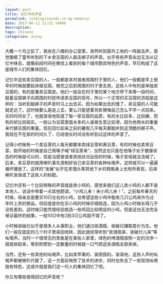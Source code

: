 ```yaml
---
layout: post
title: 记忆中的声音
permalink: /cnblog/sounds-in-my-memory/
date: 2017-06-11 11:52 +0800
description: 
tags: Chinese
categories: essay 
---
```


大概一个月之前了，我坐在八楼的办公室里，突然听到窗外工地的一阵敲击声，感觉像极了童年听到的下乡卖豆腐的人敲击梆子的声音。似乎有些声音永远无法从记忆中抹去，就像前段时间在微信上看到的每个城市颇具特色的声音，早已构成了这座城市人们的集体回忆。

记忆中这些卖豆腐的人，一般都是本村或者周围村子里的人，他们一般都是早上很早的时候就要起床做豆腐，做完之后到周围的村子里去卖。这些人中有的是单独卖豆腐的，有的是兼卖豆腐皮。他们一般会在村子里的某个地方停下来等一段时间，敲着豆腐梆子向周围的村民传递卖豆腐的信号，所以一个正常的买豆腐的流程是这样的：当听到敲梆子的声音时马上出去买，因为如果出去的慢了，卖豆腐的人可能就走远了。这时候要么是追上去，要么只能望着背影懊悔自己怎么不早一点回来。买的时间长了，也就渐渐地知道了每一家豆腐的品质，有的水比较多、比较嫩，而有的却比较结实。一般认为豆腐里面水多的人是做生意比较滑，因为他用水的重量来代替豆腐的重量。现在回忆起来之前的暑假几乎每天都能听到这清脆的梆子声。我现在不在家的时间久了，已经很长时间没有听到过这样的声音了。

记得小时候有一个卖豆芽的人每天都要来卖绿豆芽和黄豆芽，有的时候也卖黑豆芽。刚开始的时候是自己用嗓子喊“绿豆芽来”，当然这也只是在他嗓子处于健康状态的时候是可以的，但是当感冒或者其他状况出现的时候，嗓子变哑就没法喊了。后来，卖豆芽的就用喇叭事先录制好自己卖豆芽的各种吆喝声，这样就可以一遍遍循环播放了。这样的“发展”似乎在卖馒头等其他下乡的商贩身上也有所表现，后来喇叭渐渐成了这些人的标配。

记忆中还有一个比较特殊的声音就是卖小鸡的，感觉来我们这儿卖小鸡的人都不是本地人，说话中带着一点其他腔调，“小鸡儿来！来小鸡儿来！”。之前每年春天的时候，母亲总是要买10只左右的小鸡，总希望这些小鸡中能有几只公鸡来作为过年时上贡的祭品，但前提是你在买小鸡的时候仔细挑选，因为小鸡小时候长得几乎没有差别。这时候只能凭借经验挑选一些鸡冠比较明显的小鸡，但是这也无法完全保证最终的结果，一般10只中有2到3只公鸡就不错了。

小时候收破烂似乎是很多人从事职业，他们通过收酒瓶、收破烂赚取差价为生。他们一般在固定的几个村子里来回地转，因此就经常听到“收酒瓶来、收破烂儿来”等吆喝声。当时一个很常见的景象是在某些人家里，绿色的啤酒瓶按照一定的次序一层层排起来，等到积攒到一定数量的时候就一口气把这些酒瓶全部卖掉。

当然，还有一些其他的吆喝声，比如卖苹果的、装雨搭的。渐渐地，这些人声的吆喝声都被喇叭代替了，这一方面反映除了技术的进步，同时也失去了一些现场吆喝独有特色，这或许就是我们这一代人的集体回忆了吧。

你又有哪些值得回忆的声音呢？
